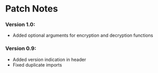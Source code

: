 # Patch Notes

### Version 1.0:
- Added optional arguments for encryption and decryption functions

### Version 0.9:
- Added version indication in header
- Fixed duplicate imports